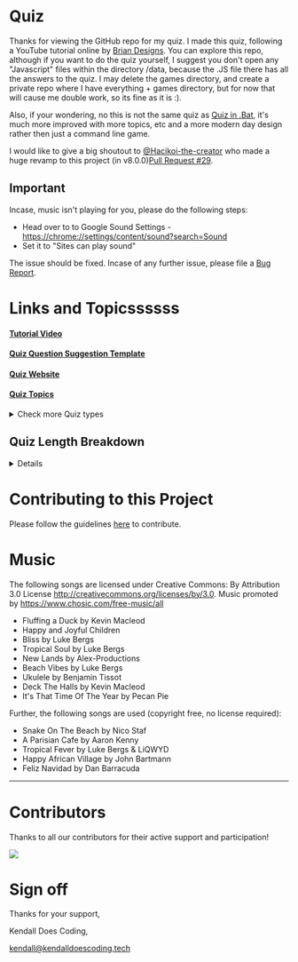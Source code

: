 # Quiz

Thanks for viewing the GitHub repo for my quiz.
I made this quiz, following a YouTube tutorial online by [Brian Designs](https://www.youtube.com/channel/UCsKsymTY_4BYR-wytLjex7A). You can explore this repo, although if you want to do the quiz yourself, I suggest you don't open any "Javascript" files within the directory /data, because the .JS file there has all the answers to the quiz. I may delete the games directory, and create a private repo where I have everything + games directory, but for now that will cause me double work, so its fine as it is :).

Also, if your wondering, no this is not the same quiz as [Quiz in .Bat](https://github.com/KendallDoesCoding/Quiz-in-.bat), it's much more improved with more topics, etc and a more modern day design rather then just a command line game.

I would like to give a big shoutout to [@Hacikoi-the-creator](https://github.com/Hachikoi-the-creator) who made a huge revamp to this project (in v8.0.0)[Pull Request #29](https://github.com/KendallDoesCoding/quiz/pull/29).

## Important

Incase, music isn't playing for you, please do the following steps:

- Head over to to Google Sound Settings - <https://chrome://settings/content/sound?search=Sound>
- Set it to "Sites can play sound"

The issue should be fixed. Incase of any further issue, please file a [Bug Report](https://github.com/KendallDoesCoding/quiz/issues/new?assignees=&labels=%F0%9F%9B%A0+goal%3A+fix&template=bug.yml).

# Links and Topicssssss

#### [Tutorial Video](https://www.youtube.com/watch?v=f4fB9Xg2JEY)

#### [Quiz Question Suggestion Template](https://www.youtube.com/watch?v=KrGfq0vXEkc)

#### [Quiz Website](https://kendalldoescoding.tech/pages/quiz/index.html)

#### [Quiz Topics](https://quiz.kendalldoescoding.tech/pages/topics/index.html)

<details>
  <summary>Check more Quiz types</summary>

[Tech Quiz](https://quiz.kendalldoescoding.tech/pages/tech/index.html)

[Minecraft Quiz](https://quiz.kendalldoescoding.tech/pages/minecraft/index.html)

[Roblox Quiz](https://quiz.kendalldoescoding.tech/pages/roblox/index.html)

[Easter Quiz](https://quiz.kendalldoescoding.tech/pages/easter/index.html)

[Christmas Quiz](https://kendalldoescoding.tech/pages/christmasquiz/index.html)

[Browsers Quiz](https://quiz.kendalldoescoding.tech/pages/browsers/index.html)

[Disney Quiz](https://quiz.kendalldoescoding.tech/pages/disney/index.html)

[Fruit Quiz](https://quiz.kendalldoescoding.tech/pages/fruit/index.html)

[Football Quiz](https://quiz.kendalldoescoding.tech/pages/football/index.html)

[Country Quiz](https://quiz.kendalldoescoding.tech/pages/countries/index.html)

[U.S Presidents Quiz](https://quiz.kendalldoescoding.tech/pages/presidents/index.html)

[YouTube Quiz](https://quiz.kendalldoescoding.tech/pages/youtube/index.html)

[How Well Do You Know Kendall? Quiz](https://quiz.kendalldoescoding.tech/pages/kendall_quiz/index.html)

[Programming Language Quiz](https://quiz.kendalldoescoding.tech/pages/programming_language/index.html)

[TheOdd1sOut Quiz](https://quiz.kendalldoescoding.tech/pages/theodd1sout/index.html)

[Jaiden Animations Quiz](https://quiz.kendalldoescoding.tech/pages/jaidenanimations/index.html)

</details>

## Quiz Length Breakdown

<details>

### Mini Quiz - _3 Questions_

- Browsers Quiz
- How Well Do You Know Kendall Quiz

### Medium Quiz - _5 questions_

- Tech Quiz
- Disney Quiz
- Country Quiz
- U.S Presidents Quiz
- Programming Language Quiz

### Above Medium Quiz - _7 questions_

- Roblox Quiz

### Normal Quiz - _10 questions_

- Minecraft Quiz
- Fruit Quiz
- Football Quiz
- YouTube Quiz
- Jaiden Animations Quiz

### Above Normal Quiz - _13 questions_

- Easter Quiz

### Mega Quiz - _15 questions_

- Main Quiz
- Christmas Quiz
- TheOdd1sOut Quiz

</details>

# Contributing to this Project

Please follow the guidelines [here](./CONTRIBUTING.md) to contribute.

# Music

The following songs are licensed under Creative Commons: By Attribution 3.0 License
<http://creativecommons.org/licenses/by/3.0>.
Music promoted by <https://www.chosic.com/free-music/all>

- Fluffing a Duck by Kevin Macleod
- Happy and Joyful Children
- Bliss by Luke Bergs
- Tropical Soul by Luke Bergs
- New Lands by Alex-Productions
- Beach Vibes by Luke Bergs
- Ukulele by Benjamin Tissot
- Deck The Halls by Kevin Macleod
- It's That Time Of The Year by Pecan Pie

Further, the following songs are used (copyright free, no license required):

- Snake On The Beach by Nico Staf
- A Parisian Cafe by Aaron Kenny
- Tropical Fever by Luke Bergs & LiQWYD
- Happy African Village by John Bartmann
- Feliz Navidad by Dan Barracuda

---

# Contributors

Thanks to all our contributors for their active support and participation!

<a href = "https://github.com/KendallDoesCoding/quiz">
  <img src = "https://contrib.rocks/image?repo=KendallDoesCoding/quiz"/></a>

# Sign off

Thanks for your support,

Kendall Does Coding,

<kendall@kendalldoescoding.tech>
